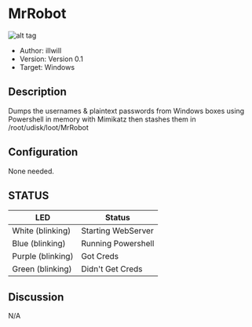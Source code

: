 # MrRobot
![alt tag](http://i.imgur.com/eunFr0U.jpg)
* Author: illwill
* Version: Version 0.1
* Target: Windows

## Description

Dumps the usernames & plaintext passwords from Windows boxes using Powershell in memory
with Mimikatz then stashes them in /root/udisk/loot/MrRobot

## Configuration

None needed. 

## STATUS

| LED                | Status                                       |
| ------------------ | -------------------------------------------- |
| White (blinking)   | Starting WebServer                           |
| Blue (blinking)    | Running Powershell                           |
| Purple (blinking)  | Got Creds                                    |
| Green  (blinking)  | Didn't Get Creds                             |

## Discussion
N/A
